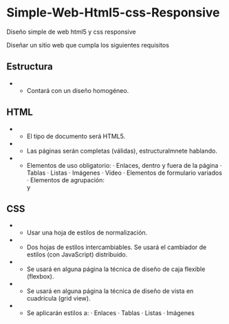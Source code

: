 # Simple-Web-Html5-css-Responsive
Diseño simple de web html5 y css responsive 


  Diseñar un sitio web que cumpla los siguientes requisitos

  ## Estructura
  * - Contará con un diseño homogéneo.

  ## HTML
  * - El tipo de documento será HTML5.
  * - Las páginas serán completas (válidas), estructuralmnete hablando.
  * - Elementos de uso obligatorio:
    · Enlaces, dentro y fuera de la página
    · Tablas
    · Listas
    · Imágenes
    · Vídeo
    · Elementos de formulario variados
    · Elementos de agrupación: <div> y <spam>


 ## CSS
 * - Usar una hoja de estilos de normalización.
 * - Dos hojas de estilos intercambiables. Se usará el cambiador de estilos
(con JavaScript) distribuido.
  * - Se usará en alguna página la técnica de diseño de caja flexible (flexbox).
  * - Se usará en alguna página la técnica de diseño de vista en cuadrícula (grid view).
  * - Se aplicarán estilos a:
    · Enlaces
    · Tablas
    · Listas
    · Imágenes


  

